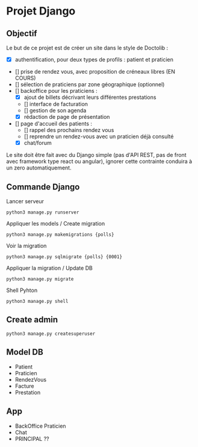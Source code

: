 # Projet Django

## Objectif
Le but de ce projet est de créer un site dans le style de Doctolib : 
- [x] authentification, pour deux types de profils : patient et praticien
- [] prise de rendez vous, avec proposition de créneaux libres (EN COURS)
- [] sélection de praticiens par zone géographique (optionnel)
- [] backoffice pour les praticiens :
    - [x] ajout de billets décrivant leurs différentes prestations
    - [] interface de facturation
    - [] gestion de son agenda
    - [x] rédaction de page de présentation
- [] page d'accueil des patients :
    - [] rappel des prochains rendez vous
    - [] reprendre un rendez-vous avec un praticien déjà consulté
    - [x] chat/forum

Le site doit être fait avec du Django simple (pas d'API REST, pas de front avec framework type react ou angular), ignorer cette contrainte conduira à un zero automatiquement.

## Commande Django
Lancer serveur
````
python3 manage.py runserver
````

Appliquer les models / Create migration
```
python3 manage.py makemigrations {polls}
```

Voir la migration
```
python3 manage.py sqlmigrate {polls} {0001}
```

Appliquer la migration / Update DB
```
python3 manage.py migrate
```

Shell Pyhton
```
python3 manage.py shell
```

## Create admin
````
python3 manage.py createsuperuser
````



## Model DB
- Patient
- Praticien
- RendezVous
- Facture
- Prestation

## App
- BackOffice Praticien
- Chat
- PRINCIPAL ??
